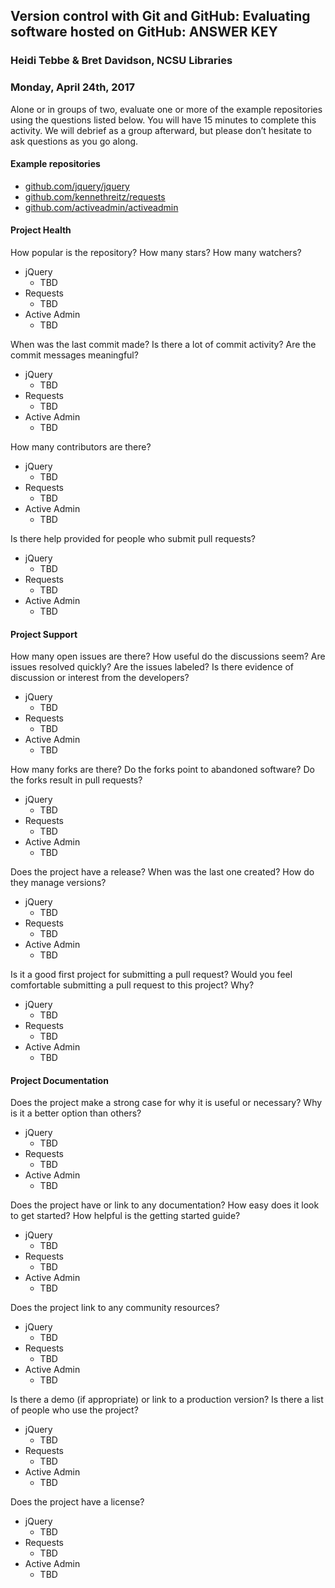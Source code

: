 ## Version control with Git and GitHub: Evaluating software hosted on GitHub: ANSWER KEY
### Heidi Tebbe & Bret Davidson, NCSU Libraries
### Monday, April 24th, 2017


Alone or in groups of two, evaluate one or more of the example repositories using the questions listed below. You will have 15 minutes to complete this activity. We will debrief as a group afterward, but please don’t hesitate to ask questions as you go along.

#### Example repositories
* [github.com/jquery/jquery](http://github.com/jquery/jquery)
* [github.com/kennethreitz/requests](http://github.com/kennethreitz/requests)
* [github.com/activeadmin/activeadmin](http://github.com/activeadmin/activeadmin)


#### Project Health
How popular is the repository? How many stars? How many watchers?

* jQuery
  * TBD
* Requests
  * TBD
* Active Admin
  * TBD

When was the last commit made? Is there a lot of commit activity? Are the commit messages meaningful?
* jQuery
  * TBD
* Requests
  * TBD
* Active Admin
  * TBD



How many contributors are there?
* jQuery
  * TBD
* Requests
  * TBD
* Active Admin
  * TBD



Is there help provided for people who submit pull requests?
* jQuery
  * TBD
* Requests
  * TBD
* Active Admin
  * TBD



#### Project Support
How many open issues are there? How useful do the discussions seem? Are issues resolved quickly? Are the issues labeled? Is there evidence of discussion or interest from the developers?

* jQuery
  * TBD
* Requests
  * TBD
* Active Admin
  * TBD


How many forks are there? Do the forks point to abandoned software? Do the forks result in pull requests?
* jQuery
  * TBD
* Requests
  * TBD
* Active Admin
  * TBD


Does the project have a release? When was the last one created? How do they manage versions?

* jQuery
  * TBD
* Requests
  * TBD
* Active Admin
  * TBD


Is it a good first project for submitting a pull request? Would you feel comfortable submitting a pull request to this project? Why?
* jQuery
  * TBD
* Requests
  * TBD
* Active Admin
  * TBD



#### Project Documentation
Does the project make a strong case for why it is useful or necessary? Why is it a better option than others?

* jQuery
  * TBD
* Requests
  * TBD
* Active Admin
  * TBD



Does the project have or link to any documentation? How easy does it look to get started? How helpful is the getting started guide?

* jQuery
  * TBD
* Requests
  * TBD
* Active Admin
  * TBD


Does the project link to any community resources?

* jQuery
  * TBD
* Requests
  * TBD
* Active Admin
  * TBD

Is there a demo (if appropriate) or link to a production version? Is there a list of people who use the project?

* jQuery
  * TBD
* Requests
  * TBD
* Active Admin
  * TBD

Does the project have a license?
* jQuery
  * TBD
* Requests
  * TBD
* Active Admin
  * TBD
